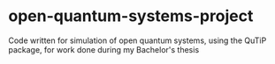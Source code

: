 # open-quantum-systems-project
Code written for simulation of open quantum systems, using the QuTiP package, for work done during my Bachelor's thesis
